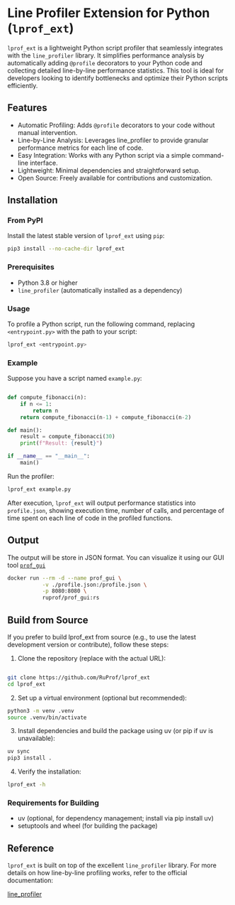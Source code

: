 # Line Profiler Extension for Python (`lprof_ext`)

`lprof_ext` is a lightweight Python script profiler that seamlessly integrates with the `line_profiler` library. It simplifies performance analysis by automatically adding `@profile` decorators to your Python code and collecting detailed line-by-line performance statistics. This tool is ideal for developers looking to identify bottlenecks and optimize their Python scripts efficiently.


## Features
- Automatic Profiling: Adds `@profile` decorators to your code without manual intervention.
- Line-by-Line Analysis: Leverages line_profiler to provide granular performance metrics for each line of code.
- Easy Integration: Works with any Python script via a simple command-line interface.
- Lightweight: Minimal dependencies and straightforward setup.
- Open Source: Freely available for contributions and customization.

## Installation
### From PyPI

Install the latest stable version of `lprof_ext` using `pip`:
```bash
pip3 install --no-cache-dir lprof_ext
```

### Prerequisites
 - Python 3.8 or higher
 - `line_profiler` (automatically installed as a dependency)

### Usage
To profile a Python script, run the following command, replacing `<entrypoint.py>` with the path to your script:
```bash
lprof_ext <entrypoint.py>
```

### Example
Suppose you have a script named `example.py`:
```python

def compute_fibonacci(n):
    if n <= 1:
        return n
    return compute_fibonacci(n-1) + compute_fibonacci(n-2)

def main():
    result = compute_fibonacci(30)
    print(f"Result: {result}")

if __name__ == "__main__":
    main()
```

Run the profiler:
```bash
lprof_ext example.py
```

After execution, `lprof_ext` will output performance statistics into `profile.json`, showing execution time, number of calls, and percentage of time spent on each line of code in the profiled functions.

## Output
The output will be store in JSON format. You can visualize it using our GUI tool [`prof_gui`](https://github.com/RuProf/prof_gui)

```bash
docker run --rm -d --name prof_gui \
           -v ./profile.json:/profile.json \
           -p 8080:8080 \
           ruprof/prof_gui:rs
```



## Build from Source
If you prefer to build lprof_ext from source (e.g., to use the latest development version or contribute), follow these steps:
1. Clone the repository (replace <repository-url> with the actual URL):
```bash

git clone https://github.com/RuProf/lprof_ext
cd lprof_ext
```
2. Set up a virtual environment (optional but recommended):
```bash
python3 -m venv .venv
source .venv/bin/activate
```

3. Install dependencies and build the package using uv (or pip if uv is unavailable):
```bash
uv sync
pip3 install .
```

4. Verify the installation:
```bash
lprof_ext -h
```

### Requirements for Building
- uv (optional, for dependency management; install via pip install uv)
- setuptools and wheel (for building the package)

## Reference
`lprof_ext` is built on top of the excellent `line_profiler` library. For more details on how line-by-line profiling works, refer to the official documentation:

[line_profiler](https://github.com/pyutils/line_profiler)


